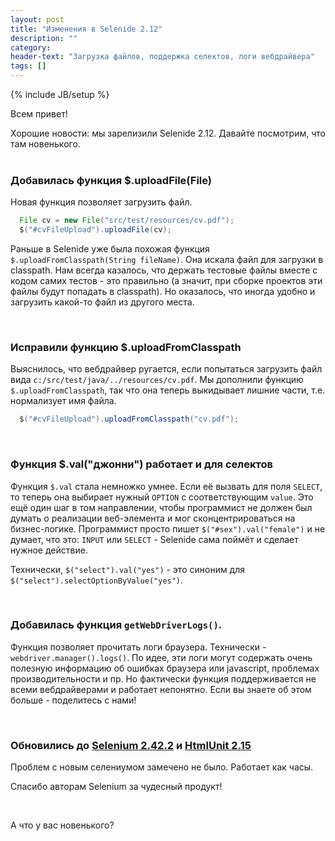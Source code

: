 ```yaml
---
layout: post
title: "Изменения в Selenide 2.12"
description: ""
category:
header-text: "Загрузка файлов, поддержка селектов, логи вебдрайвера"
tags: []
---
```

{% include JB/setup %}

Всем привет!

Хорошие новости: мы зарелизили Selenide 2.12. Давайте посмотрим, что там новенького. <br/> <br/>

### Добавилась функция $.uploadFile(File)

Новая функция позволяет загрузить файл. 
 
 ```java
   File cv = new File("src/test/resources/cv.pdf");
   $("#cvFileUpload").uploadFile(cv);
 ```

Раньше в Selenide уже была похожая функция `$.uploadFromClasspath(String fileName)`. Она искала файл для загрузки в
 classpath. Нам всегда казалось, что держать тестовые файлы вместе с кодом самих тестов - это правильно (а значит, при 
 сборке проектов эти файлы будут попадать в classpath). Но оказалось, что иногда удобно и загрузить какой-то 
 файл из другого места. 

<br/>

### Исправили функцию $.uploadFromClasspath
Выяснилось, что вебдрайвер ругается, если попытаться загрузить файл вида `c:/src/test/java/../resources/cv.pdf`. 
Мы дополнили функцию `$.uploadFromClasspath`, так что она теперь выкидывает лишние части, т.е. нормализует имя файла.

 ```java
   $("#cvFileUpload").uploadFromClasspath("cv.pdf");
 ```

<br/> 

### Функция $.val("джонни") работает и для селектов
Функция `$.val` стала немножко умнее. Если её вызвать для поля `SELECT`, то теперь она выбирает нужный `OPTION` с соответствующим `value`.
Это ещё один шаг в том направлении, чтобы программист не должен был думать о реализации веб-элемента и мог сконцентрироваться на бизнес-логике.
Программист просто пишет `$("#sex").val("female")` и не думает, что это: `INPUT` или `SELECT` - Selenide сама поймёт и сделает нужное действие.
 
Технически, `$("select").val("yes")` - это синоним для `$("select").selectOptionByValue("yes")`.

<br/> 

### Добавилась функция `getWebDriverLogs()`.

Функция позволяет прочитать логи браузера. Технически - `webdriver.manager().logs()`.
По идее, эти логи могут содержать очень полезную информацию об ошибках браузера или javascript, проблемах производительности и пр.
Но фактически функция поддерживается не всеми вебдрайверами и работает непонятно. Если вы знаете об этом больше - поделитесь с нами!

<br/>

### Обновились до [Selenium 2.42.2](http://selenium.googlecode.com/git/java/CHANGELOG) и [HtmlUnit 2.15](http://htmlunit.sourceforge.net/changes-report.html#a2.15)

Проблем с новым селениумом замечено не было. Работает как часы. 

Спасибо авторам Selenium за чудесный продукт!

<br/>

А что у вас новенького?

<br/>